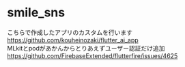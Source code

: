 # smile_sns
こちらで作成したアプリのカスタムを行います
<br>https://github.com/kouheinozaki/flutter_ai_app
<br>MLkitとpodがあかんからとりあえずユーザー認証だけ追加
<br>https://github.com/FirebaseExtended/flutterfire/issues/4625
